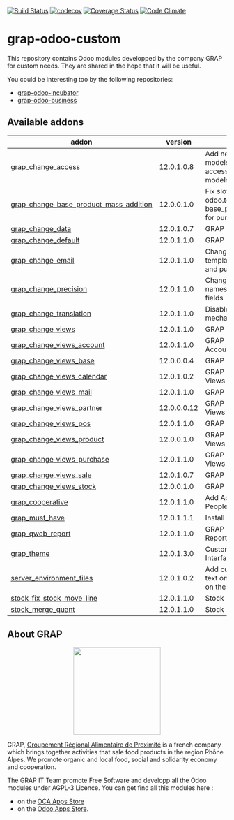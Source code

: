 [![Build Status](https://travis-ci.org/grap/grap-odoo-custom.svg?branch=12.0)](https://travis-ci.org/grap/grap-odoo-custom?branch=12.0)
[![codecov](https://codecov.io/gh/grap/grap-odoo-custom/branch/12.0/graph/badge.svg)](https://codecov.io/gh/grap/grap-odoo-custom)
[![Coverage Status](https://coveralls.io/repos/github/grap/grap-odoo-custom/badge.svg?branch=12.0)](https://coveralls.io/github/grap/grap-odoo-custom?branch=12.0)
[![Code Climate](https://codeclimate.com/github/grap/grap-odoo-custom/badges/gpa.svg)](https://codeclimate.com/github/grap/grap-odoo-custom)


# grap-odoo-custom

This repository contains Odoo modules developped by the company GRAP for
custom needs. They are shared in the hope that it will be useful.

You could be interesting too by the following repositories:

* [grap-odoo-incubator](https://github.com/grap/grap-odoo-incubator)
* [grap-odoo-business](https://github.com/grap/grap-odoo-business)

[//]: # (addons)

Available addons
----------------
addon | version | summary
--- | --- | ---
[grap_change_access](grap_change_access/) | 12.0.1.0.8 | Add new groups for specific models and change accesses for a number of models.
[grap_change_base_product_mass_addition](grap_change_base_product_mass_addition/) | 12.0.0.1.0 | Fix slow call to odoo.tests.Form, used in base_product_mass_addition, for purchase_quick module
[grap_change_data](grap_change_data/) | 12.0.1.0.7 | GRAP - Change Data
[grap_change_default](grap_change_default/) | 12.0.1.1.0 | GRAP - Change Default
[grap_change_email](grap_change_email/) | 12.0.1.1.0 | Change default email template for invoices, sale and purchase orders
[grap_change_precision](grap_change_precision/) | 12.0.1.1.0 | Change the precisions names and values of some fields
[grap_change_translation](grap_change_translation/) | 12.0.1.1.0 | Disable the translation mechanism for a many fields
[grap_change_views](grap_change_views/) | 12.0.1.1.0 | GRAP - Change Views
[grap_change_views_account](grap_change_views_account/) | 12.0.1.1.0 | GRAP - Change Views Account
[grap_change_views_base](grap_change_views_base/) | 12.0.0.0.4 | GRAP - Change Base Views
[grap_change_views_calendar](grap_change_views_calendar/) | 12.0.1.0.2 | GRAP - Change Calendar Views
[grap_change_views_mail](grap_change_views_mail/) | 12.0.1.1.0 | GRAP - Change Mail Views
[grap_change_views_partner](grap_change_views_partner/) | 12.0.0.0.12 | GRAP - Change Partner Views
[grap_change_views_pos](grap_change_views_pos/) | 12.0.1.1.0 | GRAP - Change POS Views
[grap_change_views_product](grap_change_views_product/) | 12.0.0.1.0 | GRAP - Change Product Views
[grap_change_views_purchase](grap_change_views_purchase/) | 12.0.1.1.0 | GRAP - Change Purchase Views
[grap_change_views_sale](grap_change_views_sale/) | 12.0.1.0.7 | GRAP - Change Sale Views
[grap_change_views_stock](grap_change_views_stock/) | 12.0.0.1.0 | GRAP - Change Stock Views
[grap_cooperative](grap_cooperative/) | 12.0.1.1.0 | Add Activities, Colleges, Peoples, Members, etc.
[grap_must_have](grap_must_have/) | 12.0.1.1.1 | Install must have modules
[grap_qweb_report](grap_qweb_report/) | 12.0.1.1.0 | GRAP - Custom Qweb Reports
[grap_theme](grap_theme/) | 12.0.1.3.0 | Customize Odoo web User Interface
[server_environment_files](server_environment_files/) | 12.0.1.0.2 | Add custom CSS and extra text on PoS ticket depending on the environment
[stock_fix_stock_move_line](stock_fix_stock_move_line/) | 12.0.1.1.0 | Stock - Fix Stock Move Lines
[stock_merge_quant](stock_merge_quant/) | 12.0.1.1.0 | Stock - Merge Quants

[//]: # (end addons)

## About GRAP

<p align="center">
   <img src="http://www.grap.coop/wp-content/uploads/2016/11/GRAP.png" width="200"/>
</p>

GRAP, [Groupement Régional Alimentaire de Proximité](http://www.grap.coop) is a
french company which brings together activities that sale food products in the
region Rhône Alpes. We promote organic and local food, social and solidarity
economy and cooperation.

The GRAP IT Team promote Free Software and developp all the Odoo modules under
AGPL-3 Licence. You can get find all this modules here :
* on the [OCA Apps Store](https://odoo-community.org/shop?&search=GRAP)
* on the [Odoo Apps Store](https://www.odoo.com/apps/modules/browse?author=GRAP).
